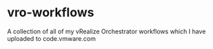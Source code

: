 # vro-workflows
A collection of all of my vRealize Orchestrator workflows which I have uploaded to code.vmware.com
